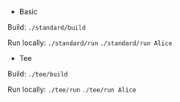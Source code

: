 

* Basic

Build:
`./standard/build`

Run locally:
`./standard/run`
`./standard/run Alice`


* Tee

Build:
`./tee/build`

Run locally:
`./tee/run`
`./tee/run Alice`
